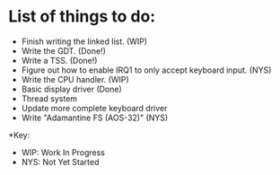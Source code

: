 # List of things to do:
- Finish writing the linked list.													      (WIP)
-	Write the GDT. 																		            (Done!)
- Write a TSS.																			            (Done!)
- Figure out how to enable IRQ1 to only accept keyboard input.  (NYS)
- Write the CPU handler.															          (WIP)
- Basic display driver																          (Done)
- Thread system
-	Update more complete keyboard driver
-	Write "Adamantine FS (AOS-32)"															  (NYS)

*Key:
  - WIP: Work In Progress
  - NYS: Not Yet Started
